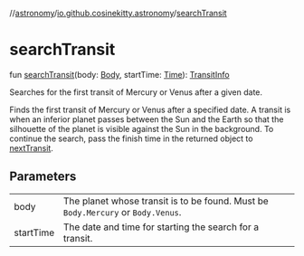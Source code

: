 //[astronomy](../../index.md)/[io.github.cosinekitty.astronomy](index.md)/[searchTransit](search-transit.md)

# searchTransit

fun [searchTransit](search-transit.md)(body: [Body](-body/index.md), startTime: [Time](-time/index.md)): [TransitInfo](-transit-info/index.md)

Searches for the first transit of Mercury or Venus after a given date.

Finds the first transit of Mercury or Venus after a specified date. A transit is when an inferior planet passes between the Sun and the Earth so that the silhouette of the planet is visible against the Sun in the background. To continue the search, pass the finish time in the returned object to [nextTransit](next-transit.md).

## Parameters

| | |
|---|---|
| body | The planet whose transit is to be found. Must be `Body.Mercury` or `Body.Venus`. |
| startTime | The date and time for starting the search for a transit. |
